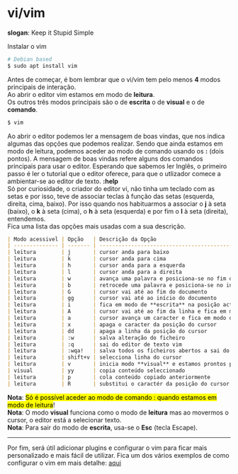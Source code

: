 # vi/vim

<b>slogan</b>: Keep it Stupid Simple

Instalar o vim

```sh
# Debian based
$ sudo apt install vim
```

Antes de começar, é bom lembrar que o vi/vim tem pelo menos <b>4</b> modos principais de interação.<br>
Ao abrir o editor vim estamos em modo de <b>leitura</b>.<br>
Os outros três modos principais são o de <b>escrita</b> o de <b>visual</b> e o de <b>comando</b>.<br>

```sh
$ vim
```

Ao abrir o editor podemos ler a mensagem de boas vindas, que nos indica algumas das opções que podemos realizar.
Sendo que ainda estamos em modo de leitura, podemos aceder ao modo de comando usando os <b>:</b> (dois pontos).
A mensagem de boas vindas refere alguns dos comandos principais para usar o editor.
Esperando que sabemos ler Inglês, o primeiro passo é ler o tutorial que o editor oferece, para que o utlizador
comece a ambientar-se ao editor de texto. <b>:help</b><br>
Só por curiosidade, o criador do editor vi, não tinha um teclado com as setas e por isso, teve de associar teclas à
função das setas (esquerda, direita, cima, baixo). Por isso quando nos habituarmos a associar o <b>j</b> à seta (baixo),
o <b>k</b> à seta (cima), o <b>h</b> à seta (esquerda) e por fim o <b>l</b> à seta (direita), entendemos.
<br>Fica uma lista das opções mais usadas com a sua descrição.

```markdown
| Modo acessivel | Opção   | Descrição da Opção                                                |
| -------------- | ------- | ----------------------------------------------------------------- |
| leitura        | j       | cursor anda para baixo                                            |
| leitura        | k       | cursor anda para cima                                             |
| leitura        | h       | cursor anda para a esquerda                                       |
| leitura        | l       | cursor anda para a direita                                        |
| leitura        | w       | avança uma palavra e posiciona-se no fim da mesma                 |
| leitura        | b       | retrocede uma palavra e posiciona-se no início da mesma           |
| leitura        | G       | cursor vai até ao fim do documento                                |
| leitura        | gg      | cursor vai até ao início do documento                             |
| leitura        | i       | fica em modo de **escrita** na posição actual do cursor           |
| leitura        | A       | cursor vai até ao fim da linha e fica em modo de **escrita**      |
| leitura        | a       | cursor avança um caracter e fica em modo de **escrita**           |
| leitura        | x       | apaga o caracter da posição do cursor                             |
| leitura        | dd      | apaga a linha da posição do cursor                                |
| leitura        | :w      | salva alteração do ficheiro                                       |
| leitura        | :q      | sai do editor de texto vim                                        |
| leitura        | :wqa!   | salva todos os ficheiros abertos a sai do editor                  |
| leitura        | shift+v | selecciona linha do cursor                                        |
| leitura        | v       | inicia modo **visual** e estamos prontos para selecionar conteúdo |
| visual         | yy      | copia conteúdo seleccionado                                       |
| leitura        | p       | cola conteúdo copiado anteriormente                               |
| leitura        | R       | substitui o caractér da posição do cursor                         |
```

<b>Nota</b>: <mark>Só é possível aceder ao modo de comando : quando estamos em modo de leitura</mark>! <br>
<b>Nota</b>: O modo <b>visual</b> funciona como o modo de <b>leitura</b> mas ao movermos o cursor, o editor está a
selecionar texto.<br>
<b>Nota</b>: Para sair do modo de <b>escrita</b>, usa-se o <b>Esc</b> (tecla Escape).

<hr>

Por fim, será útil adicionar plugins e configurar o vim para ficar mais personalizado e mais fácil de utilizar.
Fica um dos vários exemplos de como configurar o vim em mais detalhe: [aqui](./vim_config.md)
